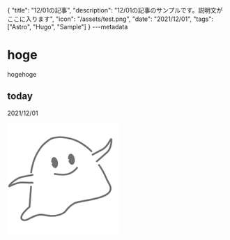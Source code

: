 {
  "title": "12/01の記事",
  "description": "12/01の記事のサンプルです。説明文がここに入ります",
  "icon": "/assets/test.png",
  "date": "2021/12/01",
  "tags": ["Astro", "Hugo", "Sample"]
}
---metadata

# hoge
hogehoge

## today
2021/12/01

![img](/assets/test.png)